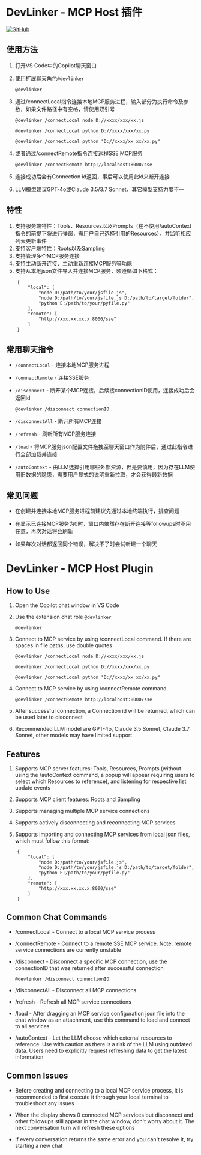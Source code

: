 # DevLinker - MCP Host 插件

[![GitHub](https://img.shields.io/badge/GitHub-blue?logo=github)](https://github.com/SanChai20/tiny-mcp-host)


## 使用方法

1. 打开VS Code中的Copilot聊天窗口
2. 使用扩展聊天角色<code>@devlinker</code>

    ```@devlinker```

3. 通过/connectLocal指令连接本地MCP服务进程，输入部分为执行命令及参数，如果文件路径中有空格，请使用双引号

    ```@devlinker /connectLocal node D://xxxx/xxx/xx.js```

    ```@devlinker /connectLocal python D://xxxx/xxx/xx.py```

    ```@devlinker /connectLocal python "D://xxxx/xx xx/xx.py"```

4. 或者通过/connectRemote指令连接远程SSE MCP服务

    ```@devlinker /connectRemote http://localhost:8000/sse```

5. 连接成功后会有Connection id返回，事后可以使用此id来断开连接
6. LLM模型建议GPT-4o或Claude 3.5/3.7 Sonnet，其它模型支持力度不一

## 特性

1. 支持服务端特性：Tools、Resources以及Prompts（在不使用/autoContext指令的前提下将进行弹窗，需用户自己选择引用的Resources），并监听相应列表更新事件
2. 支持客户端特性：Roots以及Sampling
3. 支持管理多个MCP服务连接
4. 支持主动断开连接、主动重新连接MCP服务等功能  
5. 支持从本地json文件导入并连接MCP服务，须遵循如下格式：

```
    {
        "local": [
            "node D:/path/to/your/jsfile.js",
            "node D:/path/to/your/jsfile.js D:/path/to/target/folder",
            "python E:/path/to/your/pyfile.py"
        ],
        "remote": [
            "http://xxx.xx.xx.x:8000/sse"
        ]
    }
```

## 常用聊天指令

- `/connectLocal` - 连接本地MCP服务进程

- `/connectRemote` - 连接SSE服务

- `/disconnect` - 断开某个MCP连接，后续接connectionID使用，连接成功后会返回id

    <code>@devlinker /disconnect connectionID</code>

- `/disconnectAll` - 断开所有MCP连接
- `/refresh` - 刷新所有MCP服务连接
- `/load` - 将MCP服务json配置文件拖拽至聊天窗口作为附件后，通过此指令进行全部加载并连接
- `/autoContext` - 由LLM选择引用哪些外部资源，但是要慎用，因为存在LLM使用旧数据的隐患，需要用户显式的说明重新拉取，才会获得最新数据


## 常见问题

- 在创建并连接本地MCP服务进程前建议先通过本地终端执行，排查问题

- 在显示已连接MCP服务为0时，窗口内依然存在断开连接等followups时不用在意，再次对话将会刷新

- 如果每次对话都返回同个错误，解决不了时尝试新建一个聊天


# DevLinker - MCP Host Plugin


## How to Use

1. Open the Copilot chat window in VS Code

2. Use the extension chat role <code>@devlinker</code>

    ```@devlinker```

3. Connect to MCP service by using /connectLocal command. If there are spaces in file paths, use double quotes

    ```@devlinker /connectLocal node D://xxxx/xxx/xx.js```

    ```@devlinker /connectLocal python D://xxxx/xxx/xx.py```

    ```@devlinker /connectLocal python "D://xxxx/xx xx/xx.py"```

4. Connect to MCP service by using /connectRemote command.

    ```@devlinker /connectRemote http://localhost:8000/sse```

5. After successful connection, a Connection id will be returned, which can be used later to disconnect

6. Recommended LLM model are GPT-4o, Claude 3.5 Sonnet, Claude 3.7 Sonnet, other models may have limited support

## Features

1. Supports MCP server features: Tools, Resources, Prompts (without using the /autoContext command, a popup will appear requiring users to select which Resources to reference), and listening for respective list update events

2. Supports MCP client features: Roots and Sampling

3. Supports managing multiple MCP service connections

4. Supports actively disconnecting and reconnecting MCP services

5. Supports importing and connecting MCP services from local json files, which must follow this format:

```
    {
        "local": [
            "node D:/path/to/your/jsfile.js",
            "node D:/path/to/your/jsfile.js D:/path/to/target/folder",
            "python E:/path/to/your/pyfile.py"
        ],
        "remote": [
            "http://xxx.xx.xx.x:8000/sse"
        ]
    }
```

## Common Chat Commands

- /connectLocal - Connect to a local MCP service process

- /connectRemote - Connect to a remote SSE MCP service. Note: remote service connections are currently unstable

- /disconnect - Disconnect a specific MCP connection, use the connectionID that was returned after successful connection

    <code>@devlinker /disconnect connectionID</code>

- /disconnectAll - Disconnect all MCP connections

- /refresh - Refresh all MCP service connections

- /load - After dragging an MCP service configuration json file into the chat window as an attachment, use this command to load and connect to all services

- /autoContext - Let the LLM choose which external resources to reference. Use with caution as there is a risk of the LLM using outdated data. Users need to explicitly request refreshing data to get the latest information

## Common Issues

- Before creating and connecting to a local MCP service process, it is recommended to first execute it through your local terminal to troubleshoot any issues

- When the display shows 0 connected MCP services but disconnect and other followups still appear in the chat window, don't worry about it. The next conversation turn will refresh these options

- If every conversation returns the same error and you can't resolve it, try starting a new chat